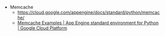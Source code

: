 



* Memcache
  - https://cloud.google.com/appengine/docs/standard/python/memcache/
  - [Memcache Examples  |  App Engine standard environment for Python  |  Google Cloud Platform](https://cloud.google.com/appengine/docs/standard/python/memcache/examples)
